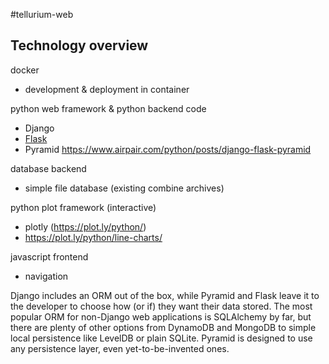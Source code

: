 #tellurium-web

## Technology overview

docker 
* development & deployment in container

python web framework & python backend code
* Django
* [Flask](http://flask.pocoo.org/)
* Pyramid
https://www.airpair.com/python/posts/django-flask-pyramid

database backend
* simple file database (existing combine archives)

python plot framework (interactive)
* plotly (https://plot.ly/python/)
* https://plot.ly/python/line-charts/

javascript frontend
* navigation


Django includes an ORM out of the box, while Pyramid and Flask leave 
it to the developer to choose how (or if) they want their data stored. 
The most popular ORM for non-Django web applications is SQLAlchemy by 
far, but there are plenty of other options from DynamoDB and MongoDB 
to simple local persistence like LevelDB or plain SQLite. Pyramid is 
designed to use any persistence layer, even yet-to-be-invented ones.

